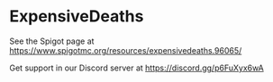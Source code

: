 # ExpensiveDeaths
See the Spigot page at https://www.spigotmc.org/resources/expensivedeaths.96065/

Get support in our Discord server at https://discord.gg/p6FuXyx6wA
